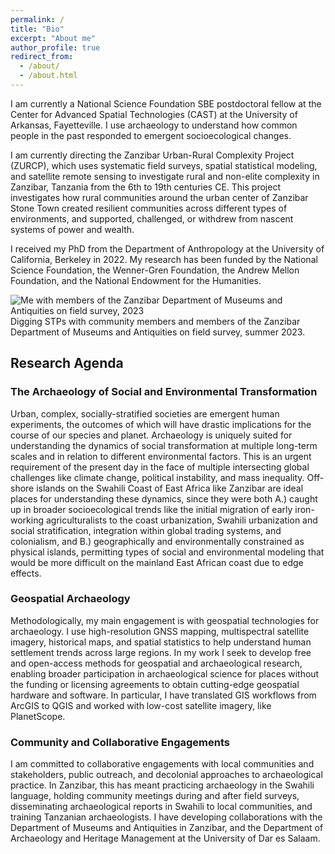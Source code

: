 ```yaml
---
permalink: /
title: "Bio"
excerpt: "About me"
author_profile: true
redirect_from: 
  - /about/
  - /about.html
---
```


I am currently a National Science Foundation SBE postdoctoral fellow at the Center for Advanced Spatial Technologies (CAST) at the University of Arkansas, Fayetteville. I use archaeology to understand how common people in the past responded to emergent socioecological changes. 

I am currently directing the Zanzibar Urban-Rural Complexity Project (ZURCP), which uses systematic field surveys, spatial statistical modeling, and satellite remote sensing to investigate rural and non-elite complexity in Zanzibar, Tanzania from the 6th to 19th centuries CE. This project investigates how rural communities around the urban center of Zanzibar Stone Town created resilient communities across different types of environments, and supported, challenged, or withdrew from nascent systems of power and wealth.

I received my PhD from the Department of Anthropology at the University of California, Berkeley in 2022. My research has been funded by the National Science Foundation, the Wenner-Gren Foundation, the Andrew Mellon Foundation, and the National Endowment for the Humanities.

![Me with members of the Zanzibar Department of Museums and Antiquities on field survey, 2023](DSC_9284.JPG?raw=true)
Digging STPs with community members and members of the Zanzibar Department of Museums and Antiquities on field survey, summer 2023.

## Research Agenda 

### The Archaeology of Social and Environmental Transformation
Urban, complex, socially-stratified societies are emergent human experiments, the outcomes of which will have drastic implications for the course of our species and planet. Archaeology is uniquely suited for understanding the dynamics of social transformation at multiple long-term scales and in relation to different environmental factors. This is an urgent requirement of the present day in the face of multiple intersecting global challenges like climate change, political instability, and mass inequality. Off-shore islands on the Swahili Coast of East Africa like Zanzibar are ideal places for understanding these dynamics, since they were both A.) caught up in broader socioecological trends like the initial migration of early iron-working agriculturalists to the coast urbanization, Swahili urbanization and social stratification, integration within global trading systems, and colonialism, and B.) geographically and environmentally constrained as physical islands, permitting types of social and environmental modeling that would be more difficult on the mainland East African coast due to edge effects.

### Geospatial Archaeology
Methodologically, my main engagement is with geospatial technologies for archaeology. I use high-resolution GNSS mapping, multispectral satellite imagery, historical maps, and spatial statistics to help understand human settlement trends across large regions. In my work I seek to develop free and open-access methods for geospatial and archaeological research, enabling broader participation in archaeological science for places without the funding or licensing agreements to obtain cutting-edge geospatial hardware and software. In particular, I have translated GIS workflows from ArcGIS to QGIS and worked with low-cost satellite imagery, like PlanetScope.

### Community and Collaborative Engagements
I am committed to collaborative engagements with local communities and stakeholders, public outreach, and decolonial approaches to archaeological practice. In Zanzibar, this has meant practicing archaeology in the Swahili language, holding community meetings during and after field surveys, disseminating archaeological reports in Swahili to local communities, and training Tanzanian archaeologists. I have developing collaborations with the Department of Museums and Antiquities in Zanzibar, and the Department of Archaeology and Heritage Management at the University of Dar es Salaam.
